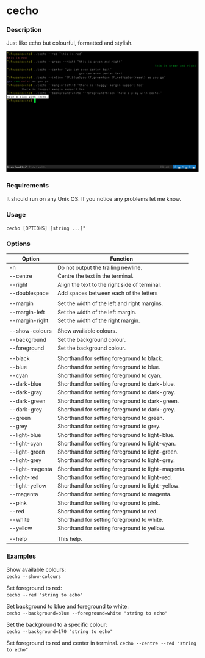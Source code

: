 # cecho

### Description
Just like echo but colourful, formatted and stylish.

![Look at this](examples.png)

### Requirements
It should run on any Unix OS. If you notice any problems let me know.

### Usage
`cecho [OPTIONS] [string ...]"`

### Options

| Option          |  Function                                                 |
| --------------- | --------------------------------------------------------- |
| -n              |  Do not output the trailing newline.                      |
| --centre        |  Centre the text in the terminal.                         |
| --right         |  Align the text to the right side of terminal.            |
| --doublespace   |  Add spaces between each of the letters                   |
|                 |                                                           |
| --margin        | Set the width of the left and right margins.              |
| --margin-left   | Set the width of the left margin.                         |
| --margin-right  | Set the width of the right margin.                        |
|                 |                                                           |
| --show-colours  |  Show available colours.                                  |
| --background    |  Set the background colour.                               |
| --foreground    |  Set the background colour.                               |
|                 |                                                           |
| --black         |  Shorthand for setting foreground to black.               |
| --blue          |  Shorthand for setting foreground to blue.                |
| --cyan          |  Shorthand for setting foreground to cyan.                |
| --dark-blue     |  Shorthand for setting foreground to dark-blue.           |
| --dark-gray     |  Shorthand for setting foreground to dark-gray.           |
| --dark-green    |  Shorthand for setting foreground to dark-green.          |
| --dark-grey     |  Shorthand for setting foreground to dark-grey.           |
| --green         |  Shorthand for setting foreground to green.               |
| --grey          |  Shorthand for setting foreground to grey.                |
| --light-blue    |  Shorthand for setting foreground to light-blue.          |
| --light-cyan    |  Shorthand for setting foreground to light-cyan.          |
| --light-green   |  Shorthand for setting foreground to light-green.         |
| --light-grey    |  Shorthand for setting foreground to light-grey.          |
| --light-magenta |  Shorthand for setting foreground to light-magenta.       |
| --light-red     |  Shorthand for setting foreground to light-red.           |
| --light-yellow  |  Shorthand for setting foreground to light-yellow.        |
| --magenta       |  Shorthand for setting foreground to magenta.             |
| --pink          |  Shorthand for setting foreground to pink.                |
| --red           |  Shorthand for setting foreground to red.                 |
| --white         |  Shorthand for setting foreground to white.               |
| --yellow        |  Shorthand for setting foreground to yellow.              |
|                 |                                                           |
| --help          |  This help.                                               |

### Examples
  Show available colours:  
  `cecho --show-colours`

  Set foreground to red:  
  `cecho --red "string to echo"`

  Set background to blue and foreground to white:  
  `cecho --background=blue --foreground=white "string to echo"`

  Set the background to a specific colour:  
  `cecho --background=170 "string to echo"`

  Set foreground to red and center in terminal.
  `cecho --centre --red "string to echo"`
